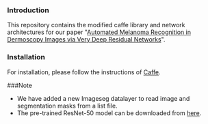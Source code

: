 ### Introduction

This repository contains the modified caffe library and network architectures for our paper "[Automated Melanoma Recognition in Dermoscopy Images via Very Deep Residual Networks](http://www.cse.cuhk.edu.hk/~lqyu/skin)".

### Installation
For installation, please follow the instructions of [Caffe](http://caffe.berkeleyvision.org/installation.html).

###Note
- We have added a new Imageseg datalayer to read image and segmentation masks from a list file. 
- The pre-trained ResNet-50 model can be downloaded from [here](https://onedrive.live.com/?authkey=%21AAFW2-FVoxeVRck&id=4006CBB8476FF777%2117887&cid=4006CBB8476FF777).
